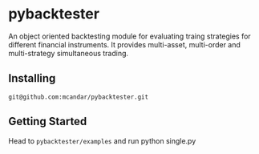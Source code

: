 # pybacktester
An object oriented backtesting module for evaluating traing strategies for different financial instruments. It provides multi-asset, multi-order and multi-strategy simultaneous trading.

## Installing
    git@github.com:mcandar/pybacktester.git

## Getting Started
Head to `pybacktester/examples` and run
    python single.py
